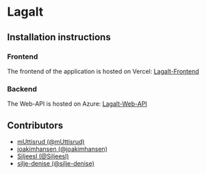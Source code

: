 # Lagalt

## Installation instructions

### Frontend
The frontend of the application is hosted on Vercel:
[Lagalt-Frontend](https://lagalt-frontend-plum.vercel.app/)

### Backend
The Web-API is hosted on Azure:
[Lagalt-Web-API](https://lagalt-docker.azurewebsites.net/swagger/index.html)

## Contributors
* [mUttisrud (@mUttisrud)](https://github.com/mUttisrud)
* [joakimhansen (@joakimhansen)](https://github.com/joakimhansen)
* [Siljeesl (@Siljeesl)](https://github.com/Siljeesl)
* [silje-denise (@silje-denise)](https://github.com/silje-denise)
